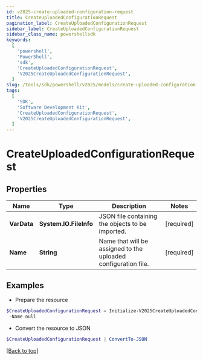 ```yaml
---
id: v2025-create-uploaded-configuration-request
title: CreateUploadedConfigurationRequest
pagination_label: CreateUploadedConfigurationRequest
sidebar_label: CreateUploadedConfigurationRequest
sidebar_class_name: powershellsdk
keywords:
  [
    'powershell',
    'PowerShell',
    'sdk',
    'CreateUploadedConfigurationRequest',
    'V2025CreateUploadedConfigurationRequest',
  ]
slug: /tools/sdk/powershell/v2025/models/create-uploaded-configuration-request
tags:
  [
    'SDK',
    'Software Development Kit',
    'CreateUploadedConfigurationRequest',
    'V2025CreateUploadedConfigurationRequest',
  ]
---
```


# CreateUploadedConfigurationRequest

## Properties

| Name | Type | Description | Notes |
| --- | --- | --- | --- |
| **VarData** | **System.IO.FileInfo** | JSON file containing the objects to be imported. | [required] |
| **Name** | **String** | Name that will be assigned to the uploaded configuration file. | [required] |

## Examples

- Prepare the resource

```powershell
$CreateUploadedConfigurationRequest = Initialize-V2025CreateUploadedConfigurationRequest  -VarData null `
 -Name null
```

- Convert the resource to JSON

```powershell
$CreateUploadedConfigurationRequest | ConvertTo-JSON
```

[[Back to top]](#)
